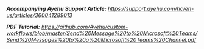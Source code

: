 <i><b>Accompanying Ayehu Support Article:</b> <a href="https://support.ayehu.com/hc/en-us/articles/360041289013">https://support.ayehu.com/hc/en-us/articles/360041289013</a></b></i>

<i><b>PDF Tutorial:</b> <a href="https://github.com/Ayehu/custom-workflows/blob/master/Send%20Message%20to%20Microsoft%20Teams/Send%20Messages%20to%20a%20Microsoft%20Teams%20Channel.pdf">https://github.com/Ayehu/custom-workflows/blob/master/Send%20Message%20to%20Microsoft%20Teams/Send%20Messages%20to%20a%20Microsoft%20Teams%20Channel.pdf</a></i>

